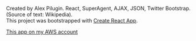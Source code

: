 Created by Alex Pilugin. React, SuperAgent, AJAX, JSON, Twitter Bootstrap. (Source of text: Wikipedia).<br />
This project was bootstrapped with [Create React App](https://github.com/facebookincubator/create-react-app).

[This app on my AWS account](https://goo.gl/qhgi1L)
